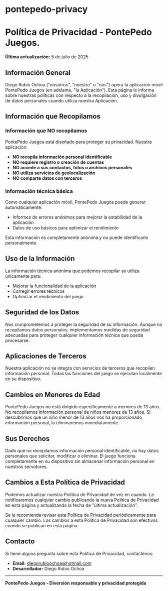 # pontepedo-privacy
# Política de Privacidad - PontePedo Juegos.

**Última actualización:** 5 de julio de 2025

## Información General

Diego Rubio Ochoa ("nosotros", "nuestro" o "nos") opera la aplicación móvil PontePedo Juegos (en adelante, "la Aplicación"). Esta página le informa sobre nuestras políticas con respecto a la recopilación, uso y divulgación de datos personales cuando utiliza nuestra Aplicación.

## Información que Recopilamos

### Información que NO recopilamos
PontePedo Juegos está diseñado para proteger su privacidad. Nuestra aplicación:
- **NO recopila información personal identificable**
- **NO requiere registro o creación de cuentas**
- **NO accede a sus contactos, fotos o archivos personales**
- **NO utiliza servicios de geolocalización**
- **NO comparte datos con terceros**

### Información técnica básica
Como cualquier aplicación móvil, PontePedo Juegos puede generar automáticamente:
- Informes de errores anónimos para mejorar la estabilidad de la aplicación
- Datos de uso básicos para optimizar el rendimiento

Esta información es completamente anónima y no puede identificarlo personalmente.

## Uso de la Información

La información técnica anónima que podemos recopilar se utiliza únicamente para:
- Mejorar la funcionalidad de la aplicación
- Corregir errores técnicos
- Optimizar el rendimiento del juego

## Seguridad de los Datos

Nos comprometemos a proteger la seguridad de su información. Aunque no recopilamos datos personales, implementamos medidas de seguridad adecuadas para proteger cualquier información técnica que pueda procesarse.

## Aplicaciones de Terceros

Nuestra aplicación no se integra con servicios de terceros que recopilen información personal. Todas las funciones del juego se ejecutan localmente en su dispositivo.

## Cambios en Menores de Edad

PontePedo Juegos no está dirigido específicamente a menores de 13 años. No recopilamos información personal de niños menores de 13 años. Si descubrimos que un niño menor de 13 años nos ha proporcionado información personal, la eliminaremos inmediatamente.

## Sus Derechos

Dado que no recopilamos información personal identificable, no hay datos personales que solicitar, modificar o eliminar. El juego funciona completamente en su dispositivo sin almacenar información personal en nuestros servidores.

## Cambios a Esta Política de Privacidad

Podemos actualizar nuestra Política de Privacidad de vez en cuando. Le notificaremos cualquier cambio publicando la nueva Política de Privacidad en esta página y actualizando la fecha de "última actualización".

Se le recomienda revisar esta Política de Privacidad periódicamente para cualquier cambio. Los cambios a esta Política de Privacidad son efectivos cuando se publican en esta página.

## Contacto

Si tiene alguna pregunta sobre esta Política de Privacidad, contáctenos:
- **Email:** diegorubioochoa@hotmail.com
- **Desarrollador:** Diego Rubio Ochoa

---

**PontePedo Juegos - Diversión responsable y privacidad protegida**
